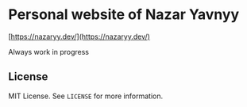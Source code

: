 # Personal website of Nazar Yavnyy

[https://nazaryy.dev/](https://nazaryy.dev/)

Always work in progress

## License

MIT License. See `LICENSE` for more information.
